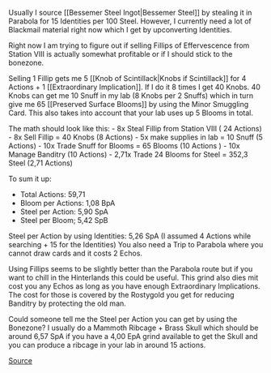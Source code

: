 ---
---
Usually I source [[Bessemer Steel Ingot|Bessemer Steel]] by stealing it in Parabola for 15 Identities per 100 Steel. However, I currently need a lot of Blackmail material right now which I get by upconverting Identities.

Right now I am trying to figure out if selling Fillips of Effervescence from Station VIII is actually somewhat profitable or if I should stick to the bonezone.

Selling 1 Fillip gets me 5 [[Knob of Scintillack|Knobs if Scintillack]] for 4 Actions + 1 [[Extraordinary Implication]]. If I do it 8 times I get 40 Knobs. 40 Knobs can get me 10 Snuff in my lab (8 Knobs per 2 Snuffs) which in turn give me 65 [[Preserved Surface Blooms]] by using the Minor Smuggling Card. This also takes into account that your lab uses up 5 Blooms in total.

The math should look like this: - 8x Steal Fillip from Station VIII ( 24 Actions) - 8x Sell Fillip = 40 Knobs (8 Actions) - 5x make supplies in lab = 10 Snuff (5 Actions) - 10x Trade Snuff for Blooms = 65 Blooms (10 Actions ) - 10x Manage Banditry (10 Actions) - 2,71x Trade 24 Blooms for Steel = 352,3 Steel (2,71 Actions)

To sum it up:
- Total Actions: 59,71
- Bloom per Actions: 1,08 BpA
- Steel per Action: 5,90 SpA
- Steel per Bloom; 5,42 SpB

Steel per Action by using Identities: 5,26 SpA (I assumed 4 Actions while searching + 15 for the Identities) You also need a Trip to Parabola where you cannot draw cards and it costs 2 Echos.

Using Fillips seems to be slightly better than the Parabola route but if you want to chill in the Hinterlands this could be useful. This grind also dies mit cost you any Echos as long as you have enough Extraordinary Implications. The cost for those is covered by the Rostygold you get for reducing Banditry by protecting the old man.

Could someone tell me the Steel per Action you can get by using the Bonezone? I usually do a Mammoth Ribcage + Brass Skull which should be around 6,57 SpA if you have a 4,00 EpA grind available to get the Skull and you can produce a ribcage in your lab in around 15 actions.


[Source](https://old.reddit.com/r/fallenlondon/comments/kkxelh/using_blooms_to_get_steel/)